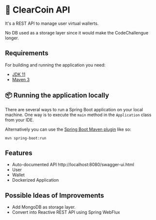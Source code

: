 # 🚀 ClearCoin API

It's a REST API to manage user virtual wallerts.

No DB used as a storage layer since it would make the CodeChallengue longer.
## Requirements

For building and running the application you need:

- [JDK 11](https://www.oracle.com/java/technologies/javase-jdk11-downloads.html)
- [Maven 3](https://maven.apache.org)

## 📦 Running the application locally

There are several ways to run a Spring Boot application on your local machine. One way is to execute the `main` method in the `Application` class from your IDE.

Alternatively you can use the [Spring Boot Maven plugin](https://docs.spring.io/spring-boot/docs/current/reference/html/build-tool-plugins-maven-plugin.html) like so:

```shell
mvn spring-boot:run
```

## Features

- Auto-documented API http://localhost:8080/swagger-ui.html
- User
- Wallet 
- Dockerized Application

## Possible Ideas of Improvements
- Add MongoDB as storage layer.
- Convert into Reactive REST API using Spring WebFlux 